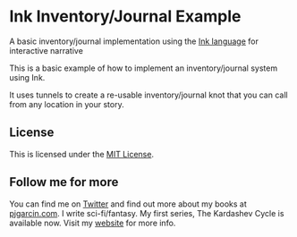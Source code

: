 # Ink Inventory/Journal Example
A basic inventory/journal implementation using the [Ink language](https://github.com/inkle/ink) for interactive narrative

This is a basic example of how to implement an inventory/journal system using Ink.

It uses tunnels to create a re-usable inventory/journal knot that you can call from any location in your story.

## License
This is licensed under the [MIT License](LICENSE).

## Follow me for more
You can find me on [Twitter](https://twitter.com/rawktron) and find out more about my books at [pjgarcin.com](https://pjgarcin.com). I write sci-fi/fantasy. My first series, The Kardashev Cycle is available now. Visit my [website](https://pjgarcin.com) for more info.
